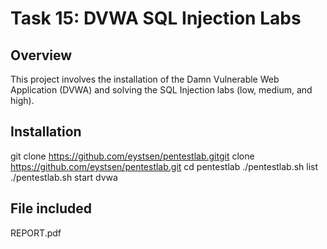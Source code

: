 # Task 15: DVWA SQL Injection Labs

## Overview

This project involves the installation of the Damn Vulnerable Web Application (DVWA) and solving the SQL Injection labs (low, medium, and high).

## Installation
git clone https://github.com/eystsen/pentestlab.gitgit clone https://github.com/eystsen/pentestlab.git
cd pentestlab
./pentestlab.sh list
./pentestlab.sh start dvwa

## File included
REPORT.pdf
